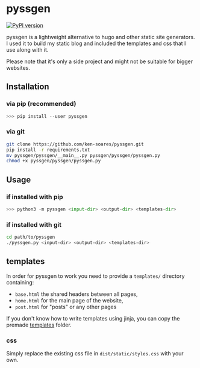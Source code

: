 # pyssgen

[![PyPI version](https://badge.fury.io/py/pyssgen.svg)](https://badge.fury.io/py/pyssgen)

pyssgen is a lightweight alternative to hugo and other static site generators.
I used it to build my static blog and included the templates and css that I use along with it.

Please note that it's only a side project and might not be suitable for bigger
websites.


## Installation

### via pip (recommended)

```python
>>> pip install --user pyssgen
```

### via git

```bash
git clone https://github.com/ken-soares/pyssgen.git
pip install -r requirements.txt
mv pyssgen/pyssgen/__main__.py pyssgen/pyssgen/pyssgen.py
chmod +x pyssgen/pyssgen/pyssgen.py
```


## Usage

### if installed with pip

```python
>>> python3 -m pyssgen <input-dir> <output-dir> <templates-dir>
```
### if installed with git

```bash
cd path/to/pyssgen
./pyssgen.py <input-dir> <output-dir> <templates-dir>
```


## templates

In order for pyssgen to work you need to provide a `templates/` directory containing:
* `base.html` the shared headers between all pages,
* `home.html` for the main page of the website,
* `post.html` for "posts" or any other pages

If you don't know how to write templates using jinja,
you can copy the premade [templates](https://github.com/ken-soares/pyssgen/tree/main/pyssgen/templates) folder.

### css

Simply replace the existing css file in `dist/static/styles.css` with your own.
